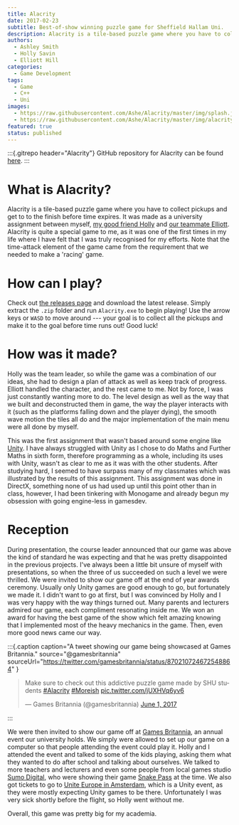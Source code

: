 ```yaml
---
title: Alacrity
date: 2017-02-23
subtitle: Best-of-show winning puzzle game for Sheffield Hallam Uni.
description: Alacrity is a tile-based puzzle game where you have to collect pickups before time expires. We won an award for this game and got the opportunity to showcase our game next to Sumo Digital's 'Snake Pass'.
authors:
  - Ashley Smith
  - Holly Savin
  - Elliott Hill
categories: 
  - Game Development
tags: 
  - Game
  - C++
  - Uni
images: 
  - https://raw.githubusercontent.com/Ashe/Alacrity/master/img/splash.jpg
  - https://raw.githubusercontent.com/Ashe/Alacrity/master/img/alacrity.gif
featured: true
status: published
---
```


:::{.gitrepo header="Alacrity"}
GitHub repository for Alacrity can be found [here](https://github.com/Ashe/Alacrity).
:::

# What is Alacrity?

Alacrity is a tile-based puzzle game where you have to collect pickups and get to to the finish before time expires. It was made as a university assignment between myself, [my good friend Holly](https://twitter.com/holiwhirl) and [our teammate Elliott](https://twitter.com/MrHilster). Alacrity is quite a special game to me, as it was one of the first times in my life where I have felt that I was truly recognised for my efforts. Note that the time-attack element of the game came from the requirement that we needed to make a 'racing' game.

# How can I play?

Check out [the releases page](https://github.com/Ashe/Alacrity/releases/) and download the latest release. Simply extract the `.zip` folder and run `Alacrity.exe` to begin playing! Use the arrow keys or `WASD` to move around --- your goal is to collect all the pickups and make it to the goal before time runs out! Good luck!

# How was it made?

Holly was the team leader, so while the game was a combination of our ideas, she had to design a plan of attack as well as keep track of progress. Elliott handled the character, and the rest came to me. Not by force, I was just constantly wanting more to do. The level design as well as the way that we built and deconstructed them in game, the way the player interacts with it (such as the platforms falling down and the player dying), the smooth wave motion the tiles all do and the major implementation of the main menu were all done by myself.

This was the first assignment that wasn't based around some engine like [Unity](https://unity3d.com/). I have always struggled with Unity as I chose to do Maths and Further Maths in sixth form, therefore programming as a whole, including its uses with Unity, wasn't as clear to me as it was with the other students. After studying hard, I seemed to have surpass many of my classmates which was illustrated by the results of this assignment. This assignment was done in DirectX, something none of us had used up until this point other than in class, however, I had been tinkering with Monogame and already begun my obsession with going engine-less in gamesdev.

# Reception

During presentation, the course leader announced that our game was above the kind of standard he was expecting and that he was pretty disappointed in the previous projects. I've always been a little bit unsure of myself with presentations, so when the three of us succeeded on such a level we were thrilled. We were invited to show our game off at the end of year awards ceremony. Usually only Unity games are good enough to go, but fortunately we made it. I didn't want to go at first, but I was convinced by Holly and I was very happy with the way things turned out. Many parents and lecturers admired our game, each compliment resonating inside me. We won an award for having the best game of the show which felt amazing knowing that I implemented most of the heavy mechanics in the game. Then, even more good news came our way.

:::{.caption
  caption="A tweet showing our game being showcased at Games Britannia."
  source="@gamesbritannia"
  sourceUrl="https://twitter.com/gamesbritannia/status/870210724672548864"
}
<blockquote class="twitter-tweet"><p lang="en" dir="ltr">Make sure to check out this addictive puzzle game made by SHU students <a href="https://twitter.com/hashtag/Alacrity?src=hash&amp;ref_src=twsrc%5Etfw">#Alacrity</a> <a href="https://twitter.com/hashtag/Moreish?src=hash&amp;ref_src=twsrc%5Etfw">#Moreish</a> <a href="https://t.co/jUXHVq6yv6">pic.twitter.com/jUXHVq6yv6</a></p>&mdash; Games Britannia (@gamesbritannia) <a href="https://twitter.com/gamesbritannia/status/870210724672548864?ref_src=twsrc%5Etfw">June 1, 2017</a></blockquote> <script async src="https://platform.twitter.com/widgets.js" charset="utf-8"></script>
:::

We were then invited to show our game off at [Games Britannia](http://www.gamesbritannia.com/), an annual event our university holds. We simply were allowed to set up our game on a computer so that people attending the event could play it. Holly and I attended the event and talked to some of the kids playing, asking them what they wanted to do after school and talking about ourselves. We talked to more teachers and lecturers and even some people from local games studio [Sumo Digital](http://www.sumo-digital.com/), who were showing their game [Snake Pass](http://www.snake-pass.com/) at the time. We also got tickets to go to [Unite Europe in Amsterdam](https://unite.unity.com/2017/europe), which is a Unity event, as they were mostly expecting Unity games to be there. Unfortunately I was very sick shortly before the flight, so Holly went without me.

Overall, this game was pretty big for my academia.
